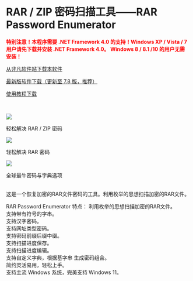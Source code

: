 # RAR / ZIP 密码扫描工具——RAR Password Enumerator

<b style="color: red">特别注意！本程序需要 .NET Framework 4.0 的支持！Windows XP / Vista / 7 用户请先下载并安装 .NET Framework 4.0。
Windows 8 / 8.1 /10 的用户无需安装！</b>
<br/>

<p style="align: center">
<a href="http://www.crsky.com/soft/28831.html">从非凡软件站下载本软件</a>
</p>
<p style="align: center">
<a href="https://github.com/cgloier/RARPG/releases/download/v7.8/RarPswdEnum-v7.8.zip">最新版软件下载（更新至 7.8 版，推荐）</a>
</p>
<p style="align: center">
<a href="https://github.com/cgloier/RARPG/releases/download/v7.6/RarPswdEnum_Help.zip">使用教程下载</a>
</p>
<br/>

![](http://img2.ph.126.net/lizJkH5m6QthGeT98sjctw==/2606739759336366554.png)
<br/>
<p>轻松解决 RAR / ZIP 密码</p>

![](http://img2.ph.126.net/JLD1jsJZO1Njr4t5yxMvKQ==/6632427861584120606.png)
<br/>
<p>轻松解决 RAR 密码</p>

![](http://img0.ph.126.net/OmGttskns_oXDJ2qFfUiMw==/6632319009932971146.png)
<br/>
<p>全球最牛密码与字典选项</p>

<br/>
这是一个恢复加密的RAR文件密码的工具。利用枚举的思想扫描加密的RAR文件。

RAR Password Enumerator 特点：
利用枚举的思想扫描加密的RAR文件。
<br/>
支持带有符号的字串。
<br/>
支持汉字密码。
<br/>
支持网址类型密码。
<br/>
支持密码前缀后缀中缀。
<br/>
支持扫描进度保存。
<br/>
支持扫描进度编辑。
<br/>
支持自定义字典，根据基字串 生成密码组合。
<br/>
简约灵活易用，轻松上手。
<br/>
支持主流 Windows 系统，完美支持 Windows 11。
<br/>
<br/>
